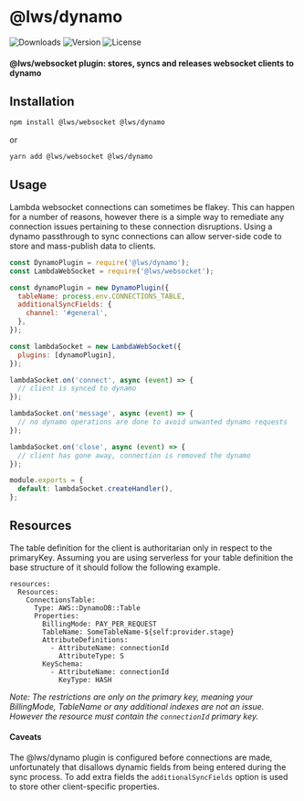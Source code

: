 # @lws/dynamo
![Downloads][link-download] ![Version][link-version] ![License][link-license]

#### @lws/websocket plugin: stores, syncs and releases websocket clients to dynamo

## Installation

```sh
npm install @lws/websocket @lws/dynamo
```
or
```sh
yarn add @lws/websocket @lws/dynamo
```

## Usage

Lambda websocket connections can sometimes be flakey. This can happen for a number of reasons, however there is a simple way to remediate any connection issues pertaining to these connection disruptions. Using a dynamo passthrough to sync connections can allow server-side code to store and mass-publish data to clients. 

```javascript
const DynamoPlugin = require('@lws/dynamo');
const LambdaWebSocket = require('@lws/websocket');

const dynamoPlugin = new DynamoPlugin({
  tableName: process.env.CONNECTIONS_TABLE,
  additionalSyncFields: {
    channel: '#general',
  },
});

const lambdaSocket = new LambdaWebSocket({
  plugins: [dynamoPlugin],
});

lambdaSocket.on('connect', async (event) => {
  // client is synced to dynamo
});

lambdaSocket.on('message', async (event) => {
  // no dynamo operations are done to avoid unwanted dynamo requests
});

lambdaSocket.on('close', async (event) => {
  // client has gone away, connection is removed the dynamo
});

module.exports = {
  default: lambdaSocket.createHandler(),
};
```

## Resources 
The table definition for the client is authoritarian only in respect to the primaryKey. Assuming you are using serverless for your table definition the base structure of it should follow the following example. 

```
resources:
  Resources:
    ConnectionsTable:
      Type: AWS::DynamoDB::Table
      Properties:
        BillingMode: PAY_PER_REQUEST
        TableName: SomeTableName-${self:provider.stage}
        AttributeDefinitions:
          - AttributeName: connectionId
            AttributeType: S
        KeySchema:
          - AttributeName: connectionId
            KeyType: HASH
```

*Note: The restrictions are only on the primary key, meaning your BillingMode, TableName or any additional indexes are not an issue. However the resource must contain the `connectionId` primary key.*

#### Caveats

The @lws/dynamo plugin is configured before connections are made, unfortunately that disallows dynamic fields from being entered during the sync process. To add extra fields the `additionalSyncFields` option is used to store other client-specific properties. 


[link-download]: https://img.shields.io/npm/dt/@lws/dynamo.svg
[link-version]: https://img.shields.io/npm/v/@lws/dynamo.svg
[link-license]: https://img.shields.io/npm/l/@lws/dynamo.svg